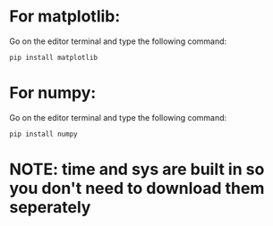  # For matplotlib: #
Go on the editor terminal and type the following command:
~~~
pip install matplotlib
~~~

# For numpy: #
Go on the editor terminal and type the following command:
~~~
pip install numpy
~~~

# NOTE: time and sys are built in so you don't need to download them seperately #
